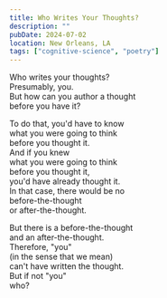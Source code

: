 ```yaml
---
title: Who Writes Your Thoughts?
description: ""
pubDate: 2024-07-02
location: New Orleans, LA
tags: ["cognitive-science", "poetry"]
---
```


Who writes your thoughts?  
Presumably, you.  
But how can you author a thought  
before you have it?

To do that, you'd have to know  
what you were going to think  
before you thought it.  
And if you knew  
what you were going to think  
before you thought it,  
you'd have already thought it.  
In that case, there would be no  
before-the-thought  
or after-the-thought.  

But there is a before-the-thought  
and an after-the-thought.  
Therefore, "you"  
(in the sense that we mean)  
can't have written the thought.  
But if not "you"  
who?
